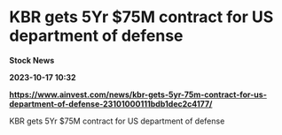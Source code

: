 # KBR gets 5Yr $75M contract for US department of defense
**Stock News**

**2023-10-17 10:32**

**https://www.ainvest.com/news/kbr-gets-5yr-75m-contract-for-us-department-of-defense-23101000111bdb1dec2c4177/**

KBR gets 5Yr $75M contract for US department of defense
